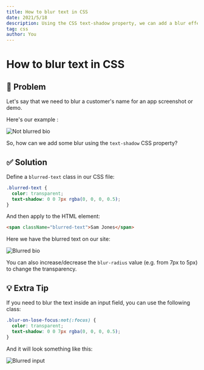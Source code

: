 ```yaml
---
title: How to blur text in CSS
date: 2021/5/18
description: Using the CSS text-shadow property, we can add a blur effect to our text
tag: css
author: You
---
```


# How to blur text in CSS

<h2><span role="img" aria-label="thinking">🤔</span> Problem</h2>

Let's say that we need to blur a customer's name for an app screenshot or demo.

Here's our example :<br />

<img src="/images/not-blur-text.png" alt="Not blurred bio" />

So, how can we add some blur using the `text-shadow` CSS property?

<h2><span role="img" aria-label="checkmark">✅ </span> Solution</h2>

Define a `blurred-text` class in our CSS file:

```css
.blurred-text {
  color: transparent;
  text-shadow: 0 0 7px rgba(0, 0, 0, 0.5);
}
```

And then apply to the HTML element:

```html
<span className="blurred-text">Sam Jones</span>
```

Here we have the blurred text on our site:

![Blurred bio](/images/blur-text.png)

You can also increase/decrease the `blur-radius` value (e.g. from 7px to 5px) to change the transparency.

<h2><span role="img" aria-label="lightbulb">💡 </span> Extra Tip</h2>

If you need to blur the text inside an input field, you can use the following class:

```css
.blur-on-lose-focus:not(:focus) {
  color: transparent;
  text-shadow: 0 0 7px rgba(0, 0, 0, 0.5);
}
```

And it will look something like this:

![Blurred input](/images/blur-input.png)
